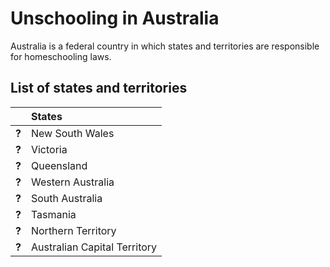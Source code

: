 # Unschooling in Australia

Australia is a federal country in which states and territories are responsible for homeschooling laws.

## List of states and territories

| | States |
| - | :------ |
| __?__ | New South Wales |
| __?__ | Victoria |
| __?__ | Queensland |
| __?__ | Western Australia |
| __?__ | South Australia |
| __?__ | Tasmania |
| __?__ | Northern Territory |
| __?__ | Australian Capital Territory |
